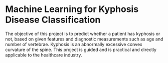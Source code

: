 # Machine Learning for Kyphosis Disease Classification
The objective of this project is to predict whether a patient has kyphosis or not, based on given features and diagnostic measurements such as age and number of vertebrae.
Kyphosis is an abnormally excessive convex curvature of the spine. This project is guided and is practical and directly applicable to the healthcare industry.
